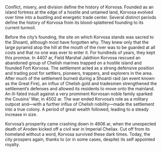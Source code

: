 Conflict, misery, and division define the history of Korvosa. Founded as an island fortress at the edge of a hostile and untamed land, Korvosa evolved over time into a bustling and energetic trade center. Several distinct periods define the history of Korvosa from its blood-splattered founding to its current turmoil.

Before the city’s founding, the site on which Korvosa stands was sacred to the Shoanti, although most have forgotten why. They knew only that the large pyramid atop the hill at the mouth of the river was to be guarded at all costs and that no one was ever to enter it. For hundreds of years, they kept this promise. In 4407 ar, Field Marshal Jakthion Korvosa rescued an abandoned group of Chelish marines trapped on a hostile island and founded Fort Korvosa. The settlement acted as a strong defensive position and trading post for settlers, pioneers, trappers, and explorers in the area. After much of the settlement burned during a Shoanti raid (an event known as the Great Fire), an influx of Chelish gold and tradesmen strengthened the settlement’s defenses and allowed its residents to move onto the mainland. An ill-fated insult against a very prominent Korvosan noble family sparked the Cousins’ War, in 4502 ar. The war ended Korvosa’s role as a military outpost and—with a further influx of Chelish nobility—made the settlement into a true colony. 
A period of great wealth followed, leading to a steady increase in size.

Korvosa’s prosperity came crashing down in 4606 ar, when the unexpected death of Aroden kicked off a civil war in Imperial Cheliax. Cut off from its homeland without a word, Korvosa survived these dark times. Today, the city prospers again, thanks to (or in some cases, despite) its self appointed royalty.